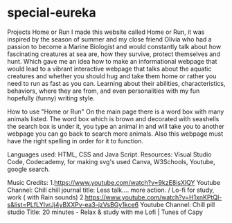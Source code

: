 # special-eureka
Projects
Home or Run 
I made this website called Home or Run, it was inspired by the season of summer and my close friend Olivia who had a passion to become a Marine Biologist and would constantly talk about how fascinating creatures at sea are, how they survive, protect themselves and hunt. Which gave me an idea how to make an informational webpage that would lead to a vibrant interactive webpage that talks about the aquatic creatures and whether you should hug and take them home or rather you need to run as fast as you can. Learning about their abilities, characteristics, behaviors, where they are from, and even personalities with my fun hopefully (funny) writing style. 

How to use "Home or Run" 
On the main page there is a word box  with many animals listed. The word box which is brown and decorated with seashells the search box is under it, you type an animal in and  will take you to another webpage you can go back to search more animals. Also this webpage must have the right spelling in order for it to function. 

Languages used: HTML, CSS and Java Script. 
Resources: Visual Studio Code, Codecademy, for making svg's used Canva, W3Schools, Youtube, google search. 

Music Credits: 
1.https://www.youtube.com/watch?v=9kzE8isXlQY Youtube Channel: Chill chill journal title: Less talk.... more action. / Lo-fi for study, work ( with Rain sounds)
2.https://www.youtube.com/watch?v=H1xnKPtQl-s&list=PLfLYIvrJj4yBXXPv-ea3-jzVsBGy1kce6 Youtube Channel: Chill pill studio Title: 20 minutes - Relax & study with me Lofi | Tunes of Capy



